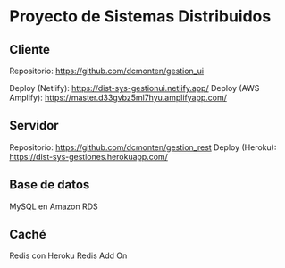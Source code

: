 # Proyecto de Sistemas Distribuidos

## Cliente

Repositorio: 
https://github.com/dcmonten/gestion_ui

Deploy (Netlify):
https://dist-sys-gestionui.netlify.app/
Deploy (AWS Amplify):
https://master.d33gvbz5ml7hyu.amplifyapp.com/

## Servidor 

Repositorio:
https://github.com/dcmonten/gestion_rest
Deploy (Heroku):
https://dist-sys-gestiones.herokuapp.com/

## Base de datos

MySQL en Amazon RDS

## Caché

Redis con Heroku Redis Add On



